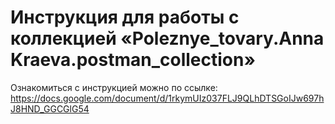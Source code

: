 # Инструкция для работы с коллекцией «Poleznye_tovary.Anna Kraeva.postman_collection»

Ознакомиться с инструкцией можно по ссылке:
https://docs.google.com/document/d/1rkymUIz037FLJ9QLhDTSGoIJw697hJ8HND_GGCGlG54
